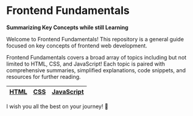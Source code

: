 # Frontend Fundamentals

**Summarizing Key Concepts while still Learning**

Welcome to Frontend Fundamentals! This repository is a general guide focused on key concepts of frontend web development.

Frontend Fundamentals covers a broad array of topics including but not limited to HTML, CSS, and JavaScript! Each topic is paired with comprehensive summaries, simplified explanations, code snippets, and resources for further reading.

| [HTML](./mds/html/README.md) | [CSS](./mds/css/README.md) | [JavaScript](./mds/js/README.md) |
| ---------------------------- | -------------------------- | -------------------------------- |

I wish you all the best on your journey! 🙌
